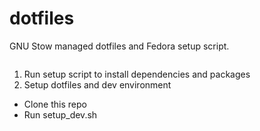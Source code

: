dotfiles
========

GNU Stow managed dotfiles and Fedora setup script.

```
```

1. Run setup script to install dependencies and packages
2. Setup dotfiles and dev environment
 - Clone this repo
 - Run setup_dev.sh
